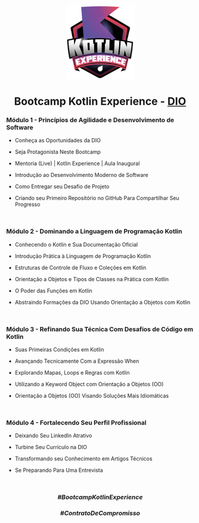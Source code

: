   <div align="center">

  <img height="200vh" src="Imagens/Logo-do-Bootcamp.webp">

  # Bootcamp Kotlin Experience - [DIO](https://www.dio.me/en)

  </div>

  ### Módulo 1 - Princípios de Agilidade e Desenvolvimento de Software

  - Conheça as Oportunidades da DIO

  - Seja Protagonista Neste Bootcamp
  
  - Mentoria (Live) | Kotlin Experience | Aula Inaugural 

  - Introdução ao Desenvolvimento Moderno de Software

  - Como Entregar seu Desafio de Projeto
 
  - Criando seu Primeiro Repositório no GitHub Para Compartilhar Seu Progresso

  <br/>

  ### Módulo 2 - Dominando a Linguagem de Programação Kotlin

  - Conhecendo o Kotlin e Sua Documentação Oficial

  - Introdução Prática à Linguagem de Programação Kotlin
  
  - Estruturas de Controle de Fluxo e Coleções em Kotlin

  - Orientação a Objetos e Tipos de Classes na Prática com Kotlin

  - O Poder das Funções em Kotlin
 
  - Abstraindo Formações da DIO Usando Orientação a Objetos com Kotlin

  <br/>

  ### Módulo 3 - Refinando Sua Técnica Com Desafios de Código em Kotlin

  - Suas Primeiras Condições em Kotlin

  - Avançando Tecnicamente Com a Expressão When
  
  - Explorando Mapas, Loops e Regras com Kotlin

  - Utilizando a Keyword Object com Orientação a Objetos (OO)

  - Orientação a Objetos (OO) Visando Soluções Mais Idiomáticas

  <br/>  

  ### Módulo 4 - Fortalecendo Seu Perfil Profissional

  - Deixando Seu LinkedIn Atrativo

  - Turbine Seu Currículo na DIO
  
  - Transformando seu Conhecimento em Artigos Técnicos

  - Se Preparando Para Uma Entrevista

  <br/>

  <div align="center">

  ### _#BootcampKotlinExperience_
  ### _#ContratoDeCompromisso_

  </div>
